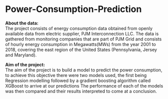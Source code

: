 # Power-Consumption-Prediction

<b>About the data:</b><br>
The project consists of energy consumption data obtained from openly available data from electric supplier, PJM Interconnection LLC.
The data is gathered from monitoring companies that are part of PJM Grid and consists of hourly energy consumption in Megawatts(MWs) from the year 2001 to 2018, covering the east region of the United States (Pennsylvania, Jersey and Maryland).

<b>Aim of the project:</b><br>
The aim of the project is to build a model to predict the power consumption, to achieve this objective there were two models used, the first being Regression modelling followed by a gradient boosting algorithm called XGBoost to arrive at our predictions 
The performance of each of the models was then compared and their results interpreted to come at a conclusion.
